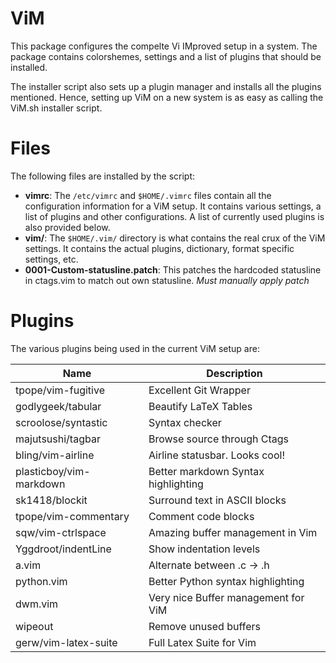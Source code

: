 ViM
===

This package configures the compelte Vi IMproved setup in a system. The package
contains colorshemes, settings and a list of plugins that should be installed.

The installer script also sets up a plugin manager and installs all the plugins
mentioned. Hence, setting up ViM on a new system is as easy as calling the
ViM.sh installer script.

Files
=====

The following files are installed by the script:

  * **vimrc**: The `/etc/vimrc` and `$HOME/.vimrc` files contain all the
configuration information for a ViM setup. It contains various settings,
a list of plugins and other configurations. A list of currently used
plugins is also provided below.
  * **vim/**: The `$HOME/.vim/` directory is what contains the real crux of the
ViM settings. It contains the actual plugins, dictionary, format specific
settings, etc.
  * **0001-Custom-statusline.patch**: This patches the hardcoded statusline in
ctags.vim to match out own statusline. _Must manually apply patch_

Plugins
=======

The various plugins being used in the current ViM setup are:

| Name                    | Description                         |
|-------------------------|-------------------------------------|
| tpope/vim-fugitive      | Excellent Git Wrapper               |
| godlygeek/tabular       | Beautify LaTeX Tables               |
| scroolose/syntastic     | Syntax checker                      |
| majutsushi/tagbar       | Browse source through Ctags         |
| bling/vim-airline       | Airline statusbar. Looks cool!      |
| plasticboy/vim-markdown | Better markdown Syntax highlighting |
| sk1418/blockit          | Surround text in ASCII blocks       |
| tpope/vim-commentary    | Comment code blocks                 |
| sqw/vim-ctrlspace       | Amazing buffer management in Vim    |
| Yggdroot/indentLine     | Show indentation levels             |
| a.vim                   | Alternate between .c -> .h          |
| python.vim              | Better Python syntax highlighting   |
| dwm.vim                 | Very nice Buffer management for ViM |
| wipeout                 | Remove unused buffers               |
| gerw/vim-latex-suite    | Full Latex Suite for Vim            |

